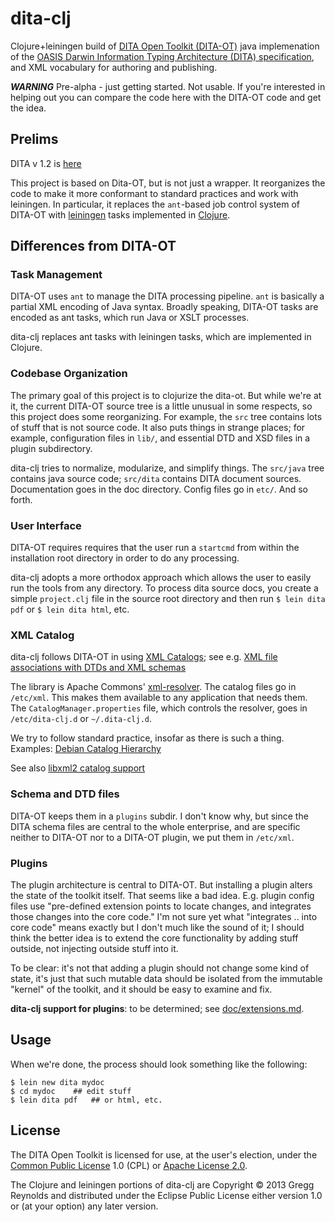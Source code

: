 # dita-clj

Clojure+leiningen build of
[DITA Open Toolkit (DITA-OT)](https://github.com/dita-ot/dita-ot) java
implemenation of the
[OASIS Darwin Information Typing Architecture (DITA) specification](http://dita.xml.org/),
and XML vocabulary for authoring and publishing.

_**WARNING**_ Pre-alpha - just getting started.  Not usable.  If
you're interested in helping out you can compare the code here with
the DITA-OT code and get the idea.

## Prelims

DITA v 1.2 is [here](http://docs.oasis-open.org/dita/v1.2/spec/DITA1.2-spec.html)

This project is based on Dita-OT, but is not just a wrapper.  It
reorganizes the code to make it more conformant to standard practices
and work with leiningen.  In particular, it replaces the `ant`-based
job control system of DITA-OT with [leiningen](http://leiningen.org/)
tasks implemented in [Clojure](http://clojure.org/).

## Differences from DITA-OT

### Task Management

DITA-OT uses `ant` to manage the DITA processing pipeline.  `ant` is
basically a partial XML encoding of Java syntax.  Broadly speaking,
DITA-OT tasks are encoded as ant tasks, which run Java or XSLT
processes.

dita-clj replaces ant tasks with leiningen tasks, which are
implemented in Clojure.

### Codebase Organization

The primary goal of this project is to clojurize the dita-ot.  But
while we're at it, the current DITA-OT source tree is a little unusual
in some respects, so this project does some reorganizing.  For
example, the `src` tree contains lots of stuff that is not source
code.  It also puts things in strange places; for example,
configuration files in `lib/`, and essential DTD and XSD files in a
plugin subdirectory.

dita-clj tries to normalize, modularize, and simplify things.  The
`src/java` tree contains java source code; `src/dita` contains DITA
document sources.  Documentation goes in the doc directory.  Config
files go in `etc/`.  And so forth.

### User Interface

DITA-OT requires requires that the user run a `startcmd` from within
the installation root directory in order to do any processing.

dita-clj adopts a more orthodox approach which allows the user to easily  run
the tools from any directory.  To process dita source docs, you create
a simple `project.clj` file in the source root directory and then run
`$ lein dita pdf` or `$ lein dita html`, etc.

### XML Catalog

dita-clj follows DITA-OT in using [XML Catalogs](https://www.oasis-open.org/committees/download.php/14809/xml-catalogs.html); see
e.g. [XML file associations with DTDs and XML schemas](http://help.eclipse.org/juno/index.jsp?topic=%2Forg.eclipse.wst.xmleditor.doc.user%2Ftopics%2Fcxmlcat.html)

The library is Apache Commons'
[xml-resolver](http://xerces.apache.org/xml-commons/components/resolver/index.html).
The catalog files go in `/etc/xml`.  This makes them available to any
application that needs them.  The `CatalogManager.properties` file,
which controls the resolver, goes in `/etc/dita-clj.d` or `~/.dita-clj.d`.

We try to follow standard practice, insofar as there is such a thing.
Examples:
[Debian Catalog Hierarchy](http://debian-xml-sgml.alioth.debian.org/xml-policy/xml-catalog-hierarchy.html)

See also [libxml2 catalog support](http://xmlsoft.org/catalog.html)

### Schema and DTD files

DITA-OT keeps them in a `plugins` subdir.  I don't know why, but since
the DITA schema files are central to the whole enterprise, and are
specific neither to DITA-OT nor to a DITA-OT plugin, we put them in
`/etc/xml`.

### Plugins

The plugin architecture is central to DITA-OT.  But installing a
plugin alters the state of the toolkit itself.  That seems like a bad
idea.  E.g. plugin config files use "pre-defined extension points to
locate changes, and integrates those changes into the core code."  I'm
not sure yet what "integrates .. into core code" means exactly but I
don't much like the sound of it; I should think the better idea is to
extend the core functionality by adding stuff outside, not injecting
outside stuff into it.

To be clear: it's not that adding a plugin should not change some kind
of state, it's just that such mutable data should be isolated from the
immutable "kernel" of the toolkit, and it should be easy to examine
and fix.

**dita-clj support for plugins**: to be determined; see
[doc/extensions.md](doc/extensions.md).

## Usage

When we're done, the process should look something like the following:

    $ lein new dita mydoc
	$ cd mydoc    ## edit stuff
	$ lein dita pdf   ## or html, etc.

## License

The DITA Open Toolkit is licensed for use, at the user's election,
under the
[Common Public License](http://www.opensource.org/licenses/cpl1.0.php)
1.0 (CPL) or
[Apache License 2.0](http://www.apache.org/licenses/LICENSE-2.0).

The Clojure and leiningen portions of dita-clj are Copyright © 2013
Gregg Reynolds and distributed under the Eclipse Public License either
version 1.0 or (at your option) any later version.

